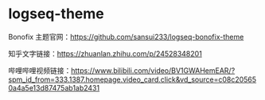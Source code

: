 # logseq-theme

Bonofix 主题官网：https://github.com/sansui233/logseq-bonofix-theme

知乎文字链接：https://zhuanlan.zhihu.com/p/24528348201

哔哩哔哩视频链接：https://www.bilibili.com/video/BV1GWAHemEAR/?spm_id_from=333.1387.homepage.video_card.click&vd_source=c08c205650a4a5e13d87475ab1ab2431
